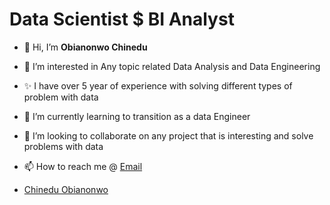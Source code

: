 # Data Scientist $ BI Analyst
- 👋 Hi, I’m **Obianonwo Chinedu**
- 👀 I’m interested in Any topic related Data Analysis and Data Engineering
- ✨ I have over 5 year of experience with solving different types of problem with data
- 🌱 I’m currently learning to transition as a data Engineer
- 💞️ I’m looking to collaborate on any project that is interesting and solve problems with data
- 📫 How to reach me @ [Email](christianchinedu19@gmail.com)

- <div class="badge-base LI-profile-badge" data-locale="es_ES" data-size="medium" data-theme="dark" data-type="VERTICAL" data-vanity="chinedu-me" data-version="v1"><a class="badge-base__link LI-simple-link" href="https://ng.linkedin.com/in/chinedu-me?trk=profile-badge">Chinedu Obianonwo</a></div>
              
<!---
Gingercapo/Gingercapo is a ✨ special ✨ repository because its `README.md` (this file) appears on your GitHub profile.
You can click the Preview link to take a look at your changes.
--->
